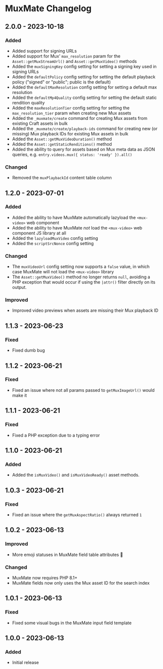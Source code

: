 # MuxMate Changelog

## 2.0.0 - 2023-10-18
### Added
- Added support for signing URLs  
- Added support for Mux' `max_resolution` param for the `Asset::getMuxStreamUrl()` and `Asset::getMuxVideo()` methods 
- Added the `muxSigningKey` config setting for setting a signing key used in signing URLs
- Added the `defaultPolicy` config setting for setting the default playback policy ("signed" or "public"; public is the default)
- Added the `defaultMaxResolution` config setting for setting a default max resolution
- Added the `defaultMp4Quality` config setting for setting the default static rendition quality
- Added the `maxResolutionTier` config setting for setting the `max_resolution_tier` param when creating new Mux assets  
- Added the `_muxmate/create` command for creating Mux assets from existing Craft assets in bulk 
- Added the `_muxmate/create/playback-ids` command for creating new (or missing) Mux playback IDs for existing Mux assets in bulk
- Added the `Asset::getMuxVideoDuration()` method  
- Added the `Asset::getStaticRenditions()` method  
- Added the ability to query for assets based on Mux meta data as JSON queries, e.g. `entry.videos.mux({ status: 'ready' }).all()`
### Changed
- Removed the `muxPlaybackId` content table column 

## 1.2.0 - 2023-07-01  
### Added
- Added the ability to have MuxMate automatically lazyload the `<mux-video>` web component
- Added the ability to have MuxMate *not* load the `<mux-video>` web component JS library at all
- Added the `lazyloadMuxVideo` config setting  
- Added the `scriptSrcNonce` config setting  
### Changed
- The `muxVideoUrl` config setting now supports a `false` value, in which case MuxMate will not load the `<mux-video>` library
- The `Asset::getMuxVideo()` method no longer returns `null`, avoiding a PHP exception that would occur if using the `|attr()` filter directly on its output.
### Improved  
- Improved video previews when assets are missing their Mux playback ID  

## 1.1.3 - 2023-06-23  
### Fixed
- Fixed dumb bug

## 1.1.2 - 2023-06-21
### Fixed 
- Fixed an issue where not all params passed to `getMuxImageUrl()` would make it 

## 1.1.1 - 2023-06-21
### Fixed  
- Fixed a PHP exception due to a typing error

## 1.1.0 - 2023-06-21
### Added  
- Added the `isMuxVideo()` and `isMuxVideoReady()` asset methods.  

## 1.0.3 - 2023-06-21
### Fixed
- Fixed an issue where the `getMuxAspectRatio()` always returned `1`

## 1.0.2 - 2023-06-13
### Improved
- More emoji statuses in MuxMate field table attributes 🎉
### Changed
- MuxMate now requires PHP 8.1+
- MuxMate fields now only uses the Mux asset ID for the search index

## 1.0.1 - 2023-06-13
### Fixed
- Fixed some visual bugs in the MuxMate input field template

## 1.0.0 - 2023-06-13
### Added
- Initial release
